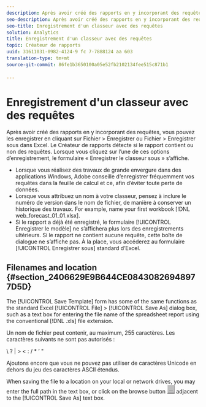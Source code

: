 ```yaml
---
description: Après avoir créé des rapports en y incorporant des requêtes, vous pouvez les enregistrer en cliquant sur Fichier > Enregistrer ou Fichier > Enregistrer sous dans Excel. Le Créateur de rapports détecte si le rapport contient ou non des requêtes. Lorsque vous cliquez sur l’une de ces options d’enregistrement, le formulaire « Enregistrer le classeur sous » s’affiche.
seo-description: Après avoir créé des rapports en y incorporant des requêtes, vous pouvez les enregistrer en cliquant sur Fichier > Enregistrer ou Fichier > Enregistrer sous dans Excel. Le Créateur de rapports détecte si le rapport contient ou non des requêtes. Lorsque vous cliquez sur l’une de ces options d’enregistrement, le formulaire « Enregistrer le classeur sous » s’affiche.
seo-title: Enregistrement d'un classeur avec des requêtes
solution: Analytics
title: Enregistrement d'un classeur avec des requêtes
topic: Créateur de rapports
uuid: 31611031-0982-4124-9 fc 7-7888124 aa 603
translation-type: tm+mt
source-git-commit: 86fe1b3650100a05e52fb2102134fee515c871b1

---
```



# Enregistrement d'un classeur avec des requêtes

Après avoir créé des rapports en y incorporant des requêtes, vous pouvez les enregistrer en cliquant sur Fichier &gt; Enregistrer ou Fichier &gt; Enregistrer sous dans Excel. Le Créateur de rapports détecte si le rapport contient ou non des requêtes. Lorsque vous cliquez sur l’une de ces options d’enregistrement, le formulaire « Enregistrer le classeur sous » s’affiche.

* Lorsque vous réalisez des travaux de grande envergure dans des applications Windows, Adobe conseille d’enregistrer fréquemment vos requêtes dans la feuille de calcul et ce, afin d’éviter toute perte de données.
* Lorsque vous attribuez un nom à votre classeur, pensez à inclure le numéro de version dans le nom de fichier, de manière à conserver un historique des travaux. For example, name your first workbook [!DNL web_forecast_01_01.xlsx].
* Si le rapport a déjà été enregistré, le formulaire [!UICONTROL Enregistrer le modèle] ne s’affichera plus lors des enregistrements ultérieurs. Si le rapport ne contient aucune requête, cette boîte de dialogue ne s’affiche pas. À la place, vous accéderez au formulaire [!UICONTROL Enregistrer sous] standard d’Excel.

## Filenames and location {#section_2406629E9B644CE08430826948977D5D}

The [!UICONTROL Save Template] form has some of the same functions as the standard Excel [!UICONTROL File] &gt; [!UICONTROL Save As] dialog box, such as a text box for entering the file name of the spreadsheet report using the conventional [!DNL .xls] file extension.

Un nom de fichier peut contenir, au maximum, 255 caractères. Les caractères suivants ne sont pas autorisés :

\ ? | &gt; &lt; : / * ’ "

Ajoutons encore que vous ne pouvez pas utiliser de caractères Unicode en dehors du jeu des caractères ASCII étendus.

When saving the file to a location on your local or network drives, you may enter the full path in the text box, or click on the browse button  ![browse_button.gif](assets/browse_button.gif) adjacent to the [!UICONTROL Save As] text box.

